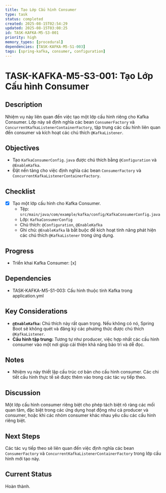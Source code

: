 ```yaml
---
title: Tạo Lớp Cấu hình Consumer
type: task
status: completed
created: 2025-08-15T02:54:29
updated: 2025-08-15T03:08:25
id: TASK-KAFKA-M5-S3-001
priority: high
memory_types: [procedural]
dependencies: [TASK-KAFKA-M5-S1-003]
tags: [spring-kafka, consumer, configuration]
---
```


# TASK-KAFKA-M5-S3-001: Tạo Lớp Cấu hình Consumer

## Description
Nhiệm vụ này liên quan đến việc tạo một lớp cấu hình riêng cho Kafka Consumer. Lớp này sẽ định nghĩa các bean `ConsumerFactory` và `ConcurrentKafkaListenerContainerFactory`, tập trung các cấu hình liên quan đến consumer và kích hoạt các chú thích `@KafkaListener`.

## Objectives
- Tạo `KafkaConsumerConfig.java` được chú thích bằng `@Configuration` và `@EnableKafka`.
- Đặt nền tảng cho việc định nghĩa các bean `ConsumerFactory` và `ConcurrentKafkaListenerContainerFactory`.

## Checklist
- [x] Tạo một lớp cấu hình cho Kafka Consumer.
    - Tệp: `src/main/java/com/example/kafka/config/KafkaConsumerConfig.java`
    - Lớp: `KafkaConsumerConfig`
    - Chú thích: `@Configuration`, `@EnableKafka`
    - Ghi chú: `@EnableKafka` là bắt buộc để kích hoạt tính năng phát hiện các chú thích `@KafkaListener` trong ứng dụng.

## Progress
- Triển khai Kafka Consumer: [x]

## Dependencies
- TASK-KAFKA-M5-S1-003: Cấu hình thuộc tính Kafka trong application.yml

## Key Considerations
- **`@EnableKafka`:** Chú thích này rất quan trọng. Nếu không có nó, Spring Boot sẽ không quét và đăng ký các phương thức được chú thích `@KafkaListener`.
- **Cấu hình tập trung:** Tương tự như producer, việc hợp nhất các cấu hình consumer vào một nơi giúp cải thiện khả năng bảo trì và dễ đọc.

## Notes
- Nhiệm vụ này thiết lập cấu trúc cơ bản cho cấu hình consumer. Các chi tiết cấu hình thực tế sẽ được thêm vào trong các tác vụ tiếp theo.

## Discussion
Một lớp cấu hình consumer riêng biệt cho phép tách biệt rõ ràng các mối quan tâm, đặc biệt trong các ứng dụng hoạt động như cả producer và consumer, hoặc khi các nhóm consumer khác nhau yêu cầu các cấu hình riêng biệt.

## Next Steps
Các tác vụ tiếp theo sẽ liên quan đến việc định nghĩa các bean `ConsumerFactory` và `ConcurrentKafkaListenerContainerFactory` trong lớp cấu hình mới tạo này.

## Current Status
Hoàn thành.